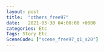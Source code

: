 ```yaml
---
layout: post
title:  "others_free97"
date:   2021-03-30 04:00:00 +0000
categories: Etc
Tags: Story Etc
SceneCode: ["scene_free97_q1_s20"]
---
```


